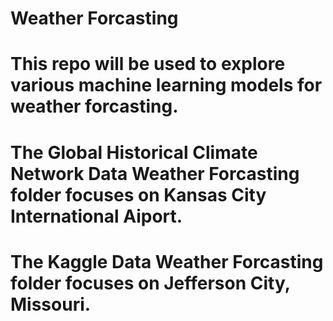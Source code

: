 # Weather Forcasting
# This repo will be used to explore various machine learning models for weather forcasting.
# The Global Historical Climate Network Data Weather Forcasting folder focuses on Kansas City International Aiport.
# The Kaggle Data Weather Forcasting folder focuses on Jefferson City, Missouri.
